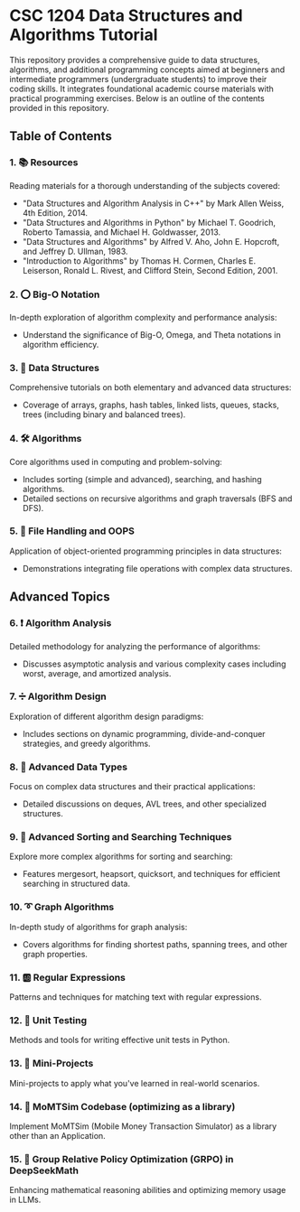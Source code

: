 # CSC 1204 Data Structures and Algorithms Tutorial

This repository provides a comprehensive guide to data structures, algorithms, and additional programming concepts aimed at beginners and intermediate programmers (undergraduate students) to improve their coding skills. It integrates foundational academic course materials with practical programming exercises. Below is an outline of the contents provided in this repository.

## Table of Contents

### 1. 📚 Resources
Reading materials for a thorough understanding of the subjects covered:
   - "Data Structures and Algorithm Analysis in C++" by Mark Allen Weiss, 4th Edition, 2014.
   - "Data Structures and Algorithms in Python" by Michael T. Goodrich, Roberto Tamassia, and Michael H. Goldwasser, 2013.
   - "Data Structures and Algorithms" by Alfred V. Aho, John E. Hopcroft, and Jeffrey D. Ullman, 1983.
   - "Introduction to Algorithms" by Thomas H. Cormen, Charles E. Leiserson, Ronald L. Rivest, and Clifford Stein, Second Edition, 2001.

### 2. ⭕ Big-O Notation
In-depth exploration of algorithm complexity and performance analysis:
   - Understand the significance of Big-O, Omega, and Theta notations in algorithm efficiency.

### 3. 🏢 Data Structures
Comprehensive tutorials on both elementary and advanced data structures:
   - Coverage of arrays, graphs, hash tables, linked lists, queues, stacks, trees (including binary and balanced trees).

### 4. 🛠 Algorithms
Core algorithms used in computing and problem-solving:
   - Includes sorting (simple and advanced), searching, and hashing algorithms.
   - Detailed sections on recursive algorithms and graph traversals (BFS and DFS).

### 5. 📂 File Handling and OOPS
Application of object-oriented programming principles in data structures:
   - Demonstrations integrating file operations with complex data structures.

## Advanced Topics

### 6. ❗ Algorithm Analysis
Detailed methodology for analyzing the performance of algorithms:
   - Discusses asymptotic analysis and various complexity cases including worst, average, and amortized analysis.

### 7. ➗ Algorithm Design
Exploration of different algorithm design paradigms:
   - Includes sections on dynamic programming, divide-and-conquer strategies, and greedy algorithms.

### 8. 🎉 Advanced Data Types
Focus on complex data structures and their practical applications:
   - Detailed discussions on deques, AVL trees, and other specialized structures.

### 9. 👾 Advanced Sorting and Searching Techniques
Explore more complex algorithms for sorting and searching:
   - Features mergesort, heapsort, quicksort, and techniques for efficient searching in structured data.

### 10. ➰ Graph Algorithms
In-depth study of algorithms for graph analysis:
   - Covers algorithms for finding shortest paths, spanning trees, and other graph properties.

### 11. 🆎 Regular Expressions
Patterns and techniques for matching text with regular expressions.

### 12. 🧪 Unit Testing
Methods and tools for writing effective unit tests in Python.

### 13. 👷‍ Mini-Projects
Mini-projects to apply what you've learned in real-world scenarios.


### 14. ‍🤯 MoMTSim Codebase (optimizing as a library)
Implement MoMTSim (Mobile Money Transaction Simulator) as a library other than an Application.

### 15. ‍🤩 Group Relative Policy Optimization (GRPO) in DeepSeekMath
Enhancing mathematical reasoning abilities and optimizing memory usage in LLMs.
